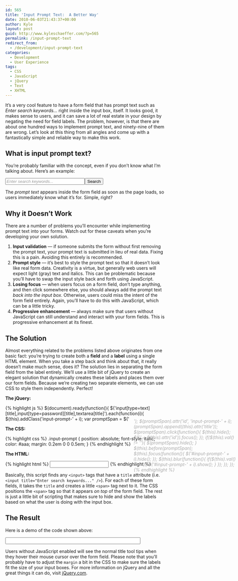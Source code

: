 ```yaml
---
id: 565
title: 'Input Prompt Text:  A Better Way'
date: 2010-06-03T21:43:37+00:00
author: Kyle
layout: post
guid: http://www.kyleschaeffer.com/?p=565
permalink: /input-prompt-text
redirect_from:
  - /development/input-prompt-text
categories:
  - Development
  - User Experience
tags:
  - CSS
  - JavaScript
  - jQuery
  - Text
  - XHTML
---
```

It’s a very cool feature to have a form field that has prompt text such as _Enter search keywords&hellip;_ right inside the input box, itself. It looks good, it makes sense to users, and it can save a lot of real estate in your design by negating the need for field labels. The problem, however, is that there are about one hundred ways to implement prompt text, and ninety-nine of them are wrong. Let’s look at this thing from all angles and come up with a fantastically simple and reliable way to make this work.

## What is input prompt text?

You’re probably familiar with the concept, even if you don’t know what I’m talking about. Here’s an example:

<input type="text" style="color: #999; font-style: italic; width: 250px;" value="Enter search keywords..." /><input type="button" value="Search" />

The _prompt text_ appears inside the form field as soon as the page loads, so users immediately know what it’s for. Simple, right?

## Why it Doesn’t Work

There are a number of problems you’ll encounter while implementing prompt text into your forms. Watch out for these caveats when you’re developing your own solution.

  1. **Input validation** &mdash; if someone submits the form without first removing the prompt text, your prompt text is submitted in lieu of real data. Fixing this is a pain. Avoiding this entirely is recommended.
  2. **Prompt style** &mdash; it’s best to style the prompt text so that it doesn’t look like real form data. Creativity is a virtue, but generally web users will expect light (gray) text and italics. This can be problematic because you’ll have to swap the input style back and forth using JavaScript.
  3. **Losing focus** &mdash; when users focus on a form field, don’t type anything, and then click somewhere else, you should always add the prompt text _back into the input box_. Otherwise, users could miss the intent of the form field entirely. Again, you’ll have to do this with JavaScript, which can be a little tricky.
  4. **Progressive enhancement** &mdash; always make sure that users without JavaScript can still understand and interact with your form fields. This is progressive enhancement at its finest.

## The Solution

Almost everything related to the problems listed above originates from one basic fact: you’re trying to create both a **field** and a **label** using a single HTML element. When you take a step back and think about that, it really doesn’t make much sense, does it? The solution lies in separating the form field from the label entirely. We’ll use a little bit of jQuery to create an elegant solution that dynamically creates these labels and places them over our form fields. Because we’re creating two separate elements, we can use CSS to style them independently. Perfect!

**The jQuery:**

{% highlight js %}
$(document).ready(function(){
  $('input[type=text][title],input[type=password][title],textarea[title]').each(function(i){
    $(this).addClass('input-prompt-' + i);
    var promptSpan = $('<span class="input-prompt"/>');
    $(promptSpan).attr('id', 'input-prompt-' + i);
    $(promptSpan).append($(this).attr('title'));
    $(promptSpan).click(function(){
      $(this).hide();
      $('.' + $(this).attr('id')).focus();
    });
    if($(this).val() != ''){
      $(promptSpan).hide();
    }
    $(this).before(promptSpan);
    $(this).focus(function(){
      $('#input-prompt-' + i).hide();
    });
    $(this).blur(function(){
      if($(this).val() == ''){
        $('#input-prompt-' + i).show();
      }
    });
  });
});
{% endhighlight %}

**The CSS:**

{% highlight css %}
.input-prompt {
  position: absolute;
  font-style: italic;
  color: #aaa;
  margin: 0.2em 0 0 0.5em;
}
{% endhighlight %}

**The HTML:**

{% highlight html %}
<input type="text" title="Enter search keywords..." />
{% endhighlight %}

Basically, this script finds any `<input>` tags that have a `title` attribute (i.e. `<input title="Enter search keywords..." />`). For each of these form fields, it takes the `title` and creates a little `<span>` tag next to it. The CSS positions the `<span>` tag so that it appears _on top_ of the form field. The rest is just a little bit of scripting that makes sure to hide and show the labels based on what the user is doing with the input box.

## The Result

Here is a demo of the code shown above:

<input id="demo" type="text" title="Enter search keywords..." size="50" />
<style type="text/css">
.input-prompt { position: absolute; font-style: italic; color: #aaa; margin: 0.5em 0 0 1em; }
</style>
<script type='text/javascript' src='//ajax.googleapis.com/ajax/libs/jquery/1.10.2/jquery.min.js?ver=1.10.2'></script>
<script type="text/javascript">
jQuery(document).ready(function(){
  jQuery('input#demo').each(function(i){
    jQuery(this).addClass('input-prompt-' + i);
    var promptSpan = jQuery('<span class="input-prompt"/>');
    jQuery(promptSpan).attr('id', 'input-prompt-' + i);
    jQuery(promptSpan).append(jQuery(this).attr('title'));
    jQuery(promptSpan).click(function(){
      jQuery(this).hide();
      jQuery('.' + jQuery(this).attr('id')).focus();
    });
    if(jQuery(this).val() != ''){
      jQuery(promptSpan).hide();
    }
    jQuery(this).before(promptSpan);
    jQuery(this).focus(function(){
      jQuery('#input-prompt-' + i).hide();
    });
    jQuery(this).blur(function(){
      if(jQuery(this).val() == ''){
        jQuery('#input-prompt-' + i).show();
      }
    });
  });
});
</script>

Users without JavaScript enabled will see the normal title tool tips when they hover their mouse cursor over the form field. Please note that you’ll probably have to adjust the `margin` a bit in the CSS to make sure the labels fit the size of your input boxes. For more information on jQuery and all the great things it can do, visit [jQuery.com](http://jquery.com/).
